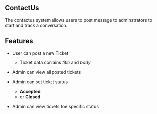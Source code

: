 ## ContactUs

The contactus system allows users to post message to
adminstrators to start and track a conversation.


## Features

- User can post a new Ticket
	- Ticket data contains *title* and *body*
	
- Admin can view all posted tickets
- Admin can set ticket status
	- **Accepted**
	- or **Closed**
- Admin can view tickets foe specific status